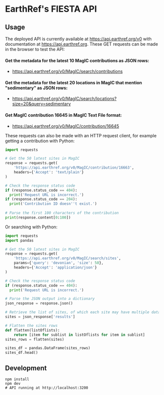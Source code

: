 # EarthRef's FIESTA API

## Usage

The deployed API is currently available at https://api.earthref.org/v0 with documentation at https://api.earthref.org. These GET requests can be made in the browser to test the API:

#### Get the metadata for the latest 10 MagIC contributions as JSON rows:
- https://api.earthref.org/v0/MagIC/search/contributions

#### Get the metadata for the latest 20 locations in MagIC that mention "sedimentary" as JSON rows:
- https://api.earthref.org/v0/MagIC/search/locations?size=20&query=sedimentary

#### Get MagIC contribution 16645 in MagIC Text File format:
- https://api.earthref.org/v0/MagIC/contribution/16645

These requests can also be made with an HTTP request client, for example getting a contribution with Python:
```python
import requests

# Get the 50 latest sites in MagIC
response = requests.get(
    'https://api.earthref.org/v0/MagIC/contribution/16663',
    headers={'Accept': 'text/plain'}
)

# Check the response status code
if (response.status_code == 404):
  print('Request URL is incorrect.')
if (response.status_code == 204):
  print('Contribution ID doesn''t exist.')
  
# Parse the first 100 characters of the contribution
print(response.content[0:100])
```
Or searching with Python:
```python
import requests
import pandas

# Get the 50 latest sites in MagIC
response = requests.get(
    'https://api.earthref.org/v0/MagIC/search/sites',
    params={'query': 'devonian', 'size': 50},
    headers={'Accept': 'application/json'}
)

# Check the response status code
if (response.status_code == 404):
  print('Request URL is incorrect.')

# Parse the JSON output into a dictionary
json_response = response.json()

# Retrieve the list of sites, of which each site may have multiple data rows
sites = json_response['results']

# Flatten the sites rows
def flatten(listOflists):
    return [item for sublist in listOflists for item in sublist]
sites_rows = flatten(sites)

sites_df = pandas.DataFrame(sites_rows)
sites_df.head()
```

## Development

```
npm install
npm dev
# API running at http://localhost:3200
```

